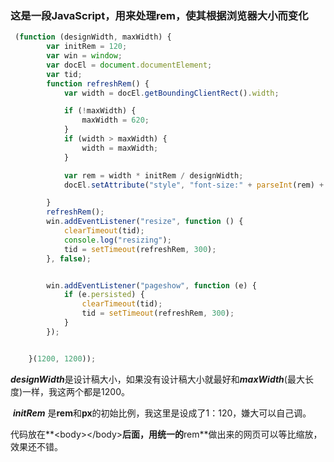 ### 这是一段JavaScript，用来处理rem，使其根据浏览器大小而变化

~~~~~javascript
 (function (designWidth, maxWidth) {
        var initRem = 120;
        var win = window;
        var docEl = document.documentElement;
        var tid;
        function refreshRem() {
            var width = docEl.getBoundingClientRect().width;

            if (!maxWidth) {
                maxWidth = 620;
            }
            if (width > maxWidth) {
                width = maxWidth;
            }

            var rem = width * initRem / designWidth;
            docEl.setAttribute("style", "font-size:" + parseInt(rem) + "px");

        }
        refreshRem();
        win.addEventListener("resize", function () {
			clearTimeout(tid);
			console.log("resizing");
            tid = setTimeout(refreshRem, 300);
        }, false);


        win.addEventListener("pageshow", function (e) {
            if (e.persisted) {
                clearTimeout(tid);
                tid = setTimeout(refreshRem, 300);
            }
        });


    }(1200, 1200));
~~~~~

​	***designWidth***是设计稿大小，如果没有设计稿大小就最好和***maxWidth***(最大长度)一样，我这两个都是1200。

​	***initRem*** 是**rem**和**px**的初始比例，我这里是设成了1：120，嫌大可以自己调。

​	代码放在**\<body\>\</body\>**后面，用统一的**rem**做出来的网页可以等比缩放，效果还不错。

